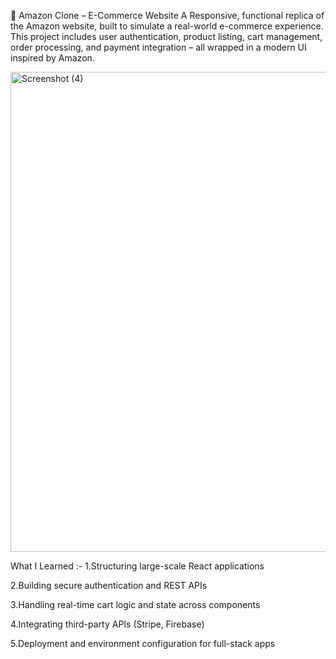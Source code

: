 🛒 Amazon Clone – E-Commerce Website
A Responsive, functional replica of the Amazon website, built to simulate a real-world e-commerce experience. This project includes user authentication, product listing, cart management, order processing, and payment integration – all wrapped in a modern UI inspired by Amazon.

<img width="1366" height="768" alt="Screenshot (4)" src="https://github.com/user-attachments/assets/2e004f73-dd4b-418f-bc3a-e8195210fcc5" />

What I Learned :-
 1.Structuring large-scale React applications

 2.Building secure authentication and REST APIs

 3.Handling real-time cart logic and state across components

 4.Integrating third-party APIs (Stripe, Firebase)

 5.Deployment and environment configuration for full-stack apps
